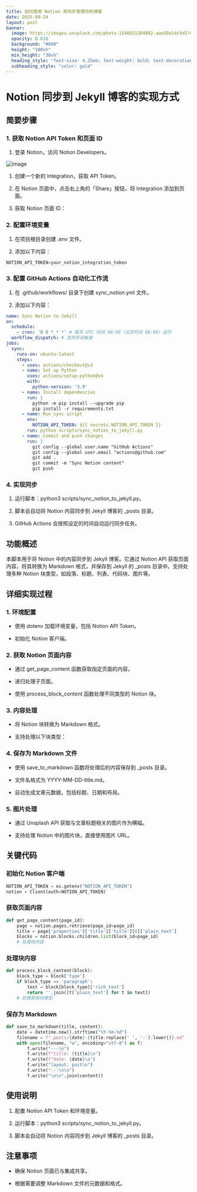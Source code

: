 ```yaml
---
title: 如何使用 Notion 来同步管理你的博客
date: 2025-09-24
layout: post
banner:
  image: https://images.unsplash.com/photo-1540921304892-aae50a14c9a5?crop=entropy&cs=tinysrgb&fit=max&fm=jpg&ixid=M3w2OTIwMzJ8MHwxfHJhbmRvbXx8fHx8fHx8fDE3NTg3MDkyODh8&ixlib=rb-4.1.0&q=80&w=1080
  opacity: 0.618
  background: "#000"
  height: "100vh"
  min_height: "38vh"
  heading_style: "font-size: 4.25em; font-weight: bold; text-decoration: underline"
  subheading_style: "color: gold"
---
```


# Notion 同步到 Jekyll 博客的实现方式

## 简要步骤

### 1. 获取 Notion API Token 和页面 ID

1. 登录 Notion，访问 Notion Developers。

![image](https://prod-files-secure.s3.us-west-2.amazonaws.com/a7a0cc5a-89b9-4cda-8686-1fba0ca52f40/d19c1afe-dea5-4312-9333-786b0ba83054/image.png?X-Amz-Algorithm=AWS4-HMAC-SHA256&X-Amz-Content-Sha256=UNSIGNED-PAYLOAD&X-Amz-Credential=ASIAZI2LB466XK4DPXYP%2F20250924%2Fus-west-2%2Fs3%2Faws4_request&X-Amz-Date=20250924T102128Z&X-Amz-Expires=3600&X-Amz-Security-Token=IQoJb3JpZ2luX2VjENH%2F%2F%2F%2F%2F%2F%2F%2F%2F%2FwEaCXVzLXdlc3QtMiJIMEYCIQD5rG4r591%2FF6qz%2B6uE6JxUUE25uXyyRuo5XIQPvRsf4AIhALsSvkCpL5%2BwK78b3gSajUawhQimm1Io016%2F6S7sFpD6Kv8DCFoQABoMNjM3NDIzMTgzODA1IgzKxgNBeLH%2BeE6sdnAq3APJh9qvTY455fPC%2FP%2BwbPGLObVWVv2RyVyT82HS8Wt7hlZXZaiURSaM0S%2Bfqp99Hudsuf12iayFu5v9hHNXueJ3eVMWGaBx6ZUP4QCPogSudHoz%2BvbAmBi9SPbpiQkdoMZafgrRgZaEWFCLJ6tJ1zZcMgK%2BawYem55oV1j0i%2FGFC5l2Qg3g7CIBnV8FhGDCUnb6FTH6iVGAgObxXzUyQQ0We8nGlmNyeBzQLhQoMz%2BuTmnR6Rkz1isfdhPsL2wVYApxcRw2vTu1MNWeyI7%2FCi7uN7czoah0Zt91PtdHCaJsuSRDeId%2BRaxQEpmvOKK79wEbbjRvl%2F2QCTkprdiOtK%2B1E6G3Alaiq6ybu0Sd%2BPy5Hr49EIBBMs8dq98%2BMyxoVs6jpSghiWepp3aXuf1lnvlbOyS3V%2B11%2B03ZBrPmKxbm5XfJGcJxew4%2FsP3tPDkOgulMmOosC8KAzmJcHp7MpC3qkfUhsL9rjRwsex%2Fng6lFrbLOcHNfYR%2B31TTUfKKoHmc%2BKTmlPVyyNA0i8B7IfNUIzTWrzHhxi1Go1E0QJL%2FkEII09BlZ85woHnh2csTbjexuFnIw1VuvhDy%2Fy4L7EMosCwRvdXdh0SWX3x8rAlWEKToZMwuxpxa0rXEoazC76s7GBjqkAYSDHMOzvLPqmIqcbRNyXbCXHcZqu19BI%2BlrxZ9m7eFHlD%2BIcHVIWrqtYTFlxGMjD2n2tXy%2FoU8ItcANuiigLvEiwYCc1ERb9IMOMpPKrdyqKt07pAytVktFcV%2F6oWkbAZI%2FqNCM5jSeCVxIpiBNt1R3vRUYgOW6%2BJh1evkgjT0MRJ5RG%2Fss8FWxKDm5l8duR%2FaD%2BGd5jYKOG7v3CJSsN%2Fv3xiGF&X-Amz-Signature=88c15e77d269181e4b57dae6d1b87a07216bcb75fe59b71391ab48f8abe61f54&X-Amz-SignedHeaders=host&x-amz-checksum-mode=ENABLED&x-id=GetObject)

1. 创建一个新的 Integration，获取 API Token。

1. 在 Notion 页面中，点击右上角的「Share」按钮，将 Integration 添加到页面。

1. 获取 Notion 页面 ID：


### 2. 配置环境变量

1. 在项目根目录创建 .env 文件。

1. 添加以下内容：

```javascript
NOTION_API_TOKEN=your_notion_integration_token
```

### 3. 配置 GitHub Actions 自动化工作流

1. 在 .github/workflows/ 目录下创建 sync_notion.yml 文件。

1. 添加以下内容：

```yaml
name: Sync Notion to Jekyll
on:
  schedule:
    - cron: '0 0 * * *' # 每天 UTC 时间 00:00（北京时间 08:00）运行
  workflow_dispatch: # 支持手动触发
jobs:
  sync:
    runs-on: ubuntu-latest
    steps:
      - uses: actions/checkout@v3
      - name: Set up Python
        uses: actions/setup-python@v4
        with:
          python-version: '3.9'
      - name: Install dependencies
        run: |
          python -m pip install --upgrade pip
          pip install -r requirements.txt
      - name: Run sync script
        env:
          NOTION_API_TOKEN: ${{ secrets.NOTION_API_TOKEN }}
        run: python scripts/sync_notion_to_jekyll.py
      - name: Commit and push changes
        run: |
          git config --global user.name "GitHub Actions"
          git config --global user.email "actions@github.com"
          git add .
          git commit -m "Sync Notion content"
          git push
```

### 4. 实现同步

1. 运行脚本：python3 scripts/sync_notion_to_jekyll.py。

1. 脚本会自动将 Notion 内容同步到 Jekyll 博客的 _posts 目录。

1. GitHub Actions 会按照设定的时间自动运行同步任务。

## 功能概述

本脚本用于将 Notion 中的内容同步到 Jekyll 博客。它通过 Notion API 获取页面内容，将其转换为 Markdown 格式，并保存到 Jekyll 的 _posts 目录中。支持处理多种 Notion 块类型，如段落、标题、列表、代码块、图片等。

## 详细实现过程

### 1. 环境配置

- 使用 dotenv 加载环境变量，包括 Notion API Token。

- 初始化 Notion 客户端。

### 2. 获取 Notion 页面内容

- 通过 get_page_content 函数获取指定页面的内容。

- 递归处理子页面。

- 使用 process_block_content 函数处理不同类型的 Notion 块。

### 3. 内容处理

- 将 Notion 块转换为 Markdown 格式。

- 支持处理以下块类型：


### 4. 保存为 Markdown 文件

- 使用 save_to_markdown 函数将处理后的内容保存到 _posts 目录。

- 文件名格式为 YYYY-MM-DD-title.md。

- 自动生成文章元数据，包括标题、日期和布局。

### 5. 图片处理

- 通过 Unsplash API 获取与文章标题相关的图片作为横幅。

- 支持处理 Notion 中的图片块，直接使用图片 URL。

## 关键代码

### 初始化 Notion 客户端

```python
NOTION_API_TOKEN = os.getenv("NOTION_API_TOKEN")
notion = Client(auth=NOTION_API_TOKEN)
```

### 获取页面内容

```python
def get_page_content(page_id):
    page = notion.pages.retrieve(page_id=page_id)
    title = page['properties']['title']['title'][0]['plain_text']
    blocks = notion.blocks.children.list(block_id=page_id)
    # 处理块内容
```

### 处理块内容

```python
def process_block_content(block):
    block_type = block['type']
    if block_type == 'paragraph':
        text = block[block_type]['rich_text']
        return ''.join([t['plain_text'] for t in text])
    # 处理其他块类型
```

### 保存为 Markdown

```python
def save_to_markdown(title, content):
    date = datetime.now().strftime("%Y-%m-%d")
    filename = f"_posts/{date}-{title.replace(' ', '-').lower()}.md"
    with open(filename, "w", encoding="utf-8") as f:
        f.write("---\n")
        f.write(f"title: {title}\n")
        f.write(f"date: {date}\n")
        f.write("layout: post\n")
        f.write("---\n\n")
        f.write("\n\n".join(content))
```

## 使用说明

1. 配置 Notion API Token 和环境变量。

1. 运行脚本：python3 scripts/sync_notion_to_jekyll.py。

1. 脚本会自动将 Notion 内容同步到 Jekyll 博客的 _posts 目录。

## 注意事项

- 确保 Notion 页面已与集成共享。

- 根据需要调整 Markdown 文件的元数据和格式。